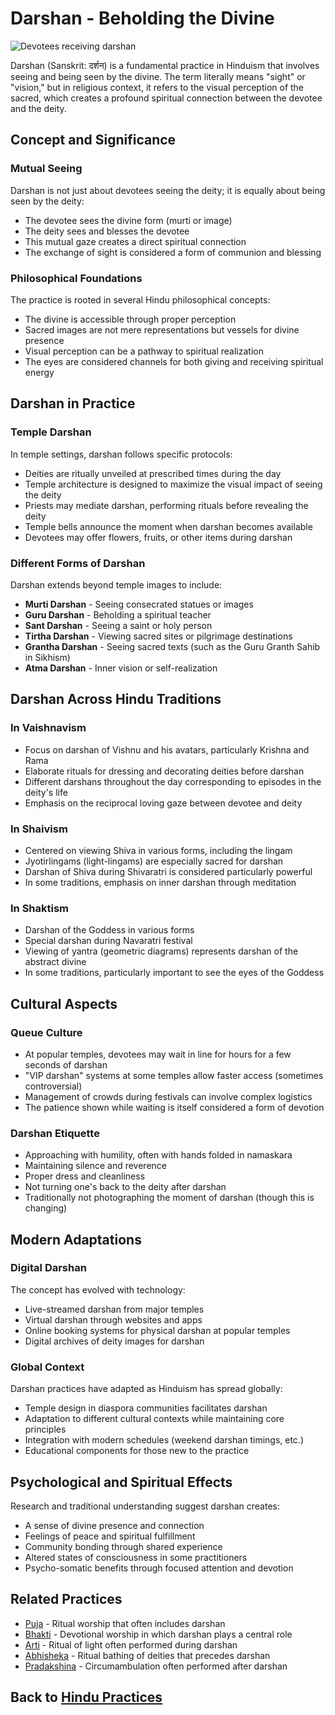 # Darshan - Beholding the Divine

![Devotees receiving darshan](darshan_temple.jpg)

Darshan (Sanskrit: दर्शन) is a fundamental practice in Hinduism that involves seeing and being seen by the divine. The term literally means "sight" or "vision," but in religious context, it refers to the visual perception of the sacred, which creates a profound spiritual connection between the devotee and the deity.

## Concept and Significance

### Mutual Seeing

Darshan is not just about devotees seeing the deity; it is equally about being seen by the deity:

- The devotee sees the divine form (murti or image)
- The deity sees and blesses the devotee
- This mutual gaze creates a direct spiritual connection
- The exchange of sight is considered a form of communion and blessing

### Philosophical Foundations

The practice is rooted in several Hindu philosophical concepts:

- The divine is accessible through proper perception
- Sacred images are not mere representations but vessels for divine presence
- Visual perception can be a pathway to spiritual realization
- The eyes are considered channels for both giving and receiving spiritual energy

## Darshan in Practice

### Temple Darshan

In temple settings, darshan follows specific protocols:

- Deities are ritually unveiled at prescribed times during the day
- Temple architecture is designed to maximize the visual impact of seeing the deity
- Priests may mediate darshan, performing rituals before revealing the deity
- Temple bells announce the moment when darshan becomes available
- Devotees may offer flowers, fruits, or other items during darshan

### Different Forms of Darshan

Darshan extends beyond temple images to include:

- **Murti Darshan** - Seeing consecrated statues or images
- **Guru Darshan** - Beholding a spiritual teacher
- **Sant Darshan** - Seeing a saint or holy person
- **Tirtha Darshan** - Viewing sacred sites or pilgrimage destinations
- **Grantha Darshan** - Seeing sacred texts (such as the Guru Granth Sahib in Sikhism)
- **Atma Darshan** - Inner vision or self-realization

## Darshan Across Hindu Traditions

### In Vaishnavism

- Focus on darshan of Vishnu and his avatars, particularly Krishna and Rama
- Elaborate rituals for dressing and decorating deities before darshan
- Different darshans throughout the day corresponding to episodes in the deity's life
- Emphasis on the reciprocal loving gaze between devotee and deity

### In Shaivism

- Centered on viewing Shiva in various forms, including the lingam
- Jyotirlingams (light-lingams) are especially sacred for darshan
- Darshan of Shiva during Shivaratri is considered particularly powerful
- In some traditions, emphasis on inner darshan through meditation

### In Shaktism

- Darshan of the Goddess in various forms
- Special darshan during Navaratri festival
- Viewing of yantra (geometric diagrams) represents darshan of the abstract divine
- In some traditions, particularly important to see the eyes of the Goddess

## Cultural Aspects

### Queue Culture

- At popular temples, devotees may wait in line for hours for a few seconds of darshan
- "VIP darshan" systems at some temples allow faster access (sometimes controversial)
- Management of crowds during festivals can involve complex logistics
- The patience shown while waiting is itself considered a form of devotion

### Darshan Etiquette

- Approaching with humility, often with hands folded in namaskara
- Maintaining silence and reverence
- Proper dress and cleanliness
- Not turning one's back to the deity after darshan
- Traditionally not photographing the moment of darshan (though this is changing)

## Modern Adaptations

### Digital Darshan

The concept has evolved with technology:

- Live-streamed darshan from major temples
- Virtual darshan through websites and apps
- Online booking systems for physical darshan at popular temples
- Digital archives of deity images for darshan

### Global Context

Darshan practices have adapted as Hinduism has spread globally:

- Temple design in diaspora communities facilitates darshan
- Adaptation to different cultural contexts while maintaining core principles
- Integration with modern schedules (weekend darshan timings, etc.)
- Educational components for those new to the practice

## Psychological and Spiritual Effects

Research and traditional understanding suggest darshan creates:

- A sense of divine presence and connection
- Feelings of peace and spiritual fulfillment
- Community bonding through shared experience
- Altered states of consciousness in some practitioners
- Psycho-somatic benefits through focused attention and devotion

## Related Practices

- [Puja](./puja.md) - Ritual worship that often includes darshan
- [Bhakti](./bhakti.md) - Devotional worship in which darshan plays a central role
- [Arti](./arti.md) - Ritual of light often performed during darshan
- [Abhisheka](./abhisheka.md) - Ritual bathing of deities that precedes darshan
- [Pradakshina](./pradakshina.md) - Circumambulation often performed after darshan

## Back to [Hindu Practices](./README.md)
